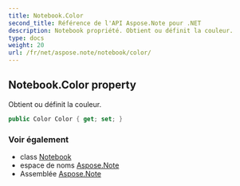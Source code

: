 ```yaml
---
title: Notebook.Color
second_title: Référence de l'API Aspose.Note pour .NET
description: Notebook propriété. Obtient ou définit la couleur.
type: docs
weight: 20
url: /fr/net/aspose.note/notebook/color/
---
```

## Notebook.Color property

Obtient ou définit la couleur.

```csharp
public Color Color { get; set; }
```

### Voir également

* class [Notebook](../)
* espace de noms [Aspose.Note](../../notebook/)
* Assemblée [Aspose.Note](../../../)


